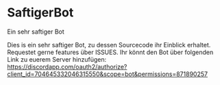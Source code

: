 # SaftigerBot
Ein sehr saftiger Bot

Dies is ein sehr saftiger Bot, zu dessen Sourcecode ihr Einblick erhaltet. Requestet gerne features über ISSUES.
Ihr könnt den Bot über folgenden Link zu euerem Server hinzufügen: https://discordapp.com/oauth2/authorize?client_id=704645332046315550&scope=bot&permissions=871890257

